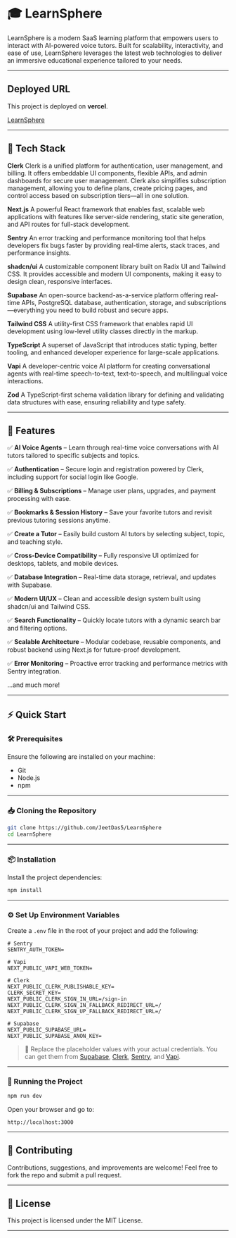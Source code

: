 # 🎓 LearnSphere

LearnSphere is a modern SaaS learning platform that empowers users to interact with AI-powered voice tutors. Built for
scalability, interactivity, and ease of use, LearnSphere leverages the latest web technologies to deliver an immersive
educational experience tailored to your needs.

---

## Deployed URL

This project is deployed on **vercel**.

[LearnSphere](learnsphere.jeetdas.tech)

---

## 🧠 Tech Stack

**Clerk**
Clerk is a unified platform for authentication, user management, and billing. It offers embeddable UI components,
flexible APIs, and admin dashboards for secure user management. Clerk also simplifies subscription management, allowing
you to define plans, create pricing pages, and control access based on subscription tiers—all in one solution.

**Next.js**
A powerful React framework that enables fast, scalable web applications with features like server-side rendering, static
site generation, and API routes for full-stack development.

**Sentry**
An error tracking and performance monitoring tool that helps developers fix bugs faster by providing real-time alerts,
stack traces, and performance insights.

**shadcn/ui**
A customizable component library built on Radix UI and Tailwind CSS. It provides accessible and modern UI components,
making it easy to design clean, responsive interfaces.

**Supabase**
An open-source backend-as-a-service platform offering real-time APIs, PostgreSQL database, authentication, storage, and
subscriptions—everything you need to build robust and secure apps.

**Tailwind CSS**
A utility-first CSS framework that enables rapid UI development using low-level utility classes directly in the markup.

**TypeScript**
A superset of JavaScript that introduces static typing, better tooling, and enhanced developer experience for
large-scale applications.

**Vapi**
A developer-centric voice AI platform for creating conversational agents with real-time speech-to-text, text-to-speech,
and multilingual voice interactions.

**Zod**
A TypeScript-first schema validation library for defining and validating data structures with ease, ensuring reliability
and type safety.

---

## 🔋 Features

✅ **AI Voice Agents** – Learn through real-time voice conversations with AI tutors tailored to specific subjects and
topics.

✅ **Authentication** – Secure login and registration powered by Clerk, including support for social login like Google.

✅ **Billing & Subscriptions** – Manage user plans, upgrades, and payment processing with ease.

✅ **Bookmarks & Session History** – Save your favorite tutors and revisit previous tutoring sessions anytime.

✅ **Create a Tutor** – Easily build custom AI tutors by selecting subject, topic, and teaching style.

✅ **Cross-Device Compatibility** – Fully responsive UI optimized for desktops, tablets, and mobile devices.

✅ **Database Integration** – Real-time data storage, retrieval, and updates with Supabase.

✅ **Modern UI/UX** – Clean and accessible design system built using shadcn/ui and Tailwind CSS.

✅ **Search Functionality** – Quickly locate tutors with a dynamic search bar and filtering options.

✅ **Scalable Architecture** – Modular codebase, reusable components, and robust backend using Next.js for future-proof
development.

✅ **Error Monitoring** – Proactive error tracking and performance metrics with Sentry integration.

...and much more!

---

## ⚡ Quick Start

### 🛠 Prerequisites

Ensure the following are installed on your machine:

* Git
* Node.js
* npm

---

### 📥 Cloning the Repository

```bash
git clone https://github.com/JeetDas5/LearnSphere
cd LearnSphere
```

---

### 📦 Installation

Install the project dependencies:

```bash
npm install
```

---

### ⚙️ Set Up Environment Variables

Create a `.env` file in the root of your project and add the following:

```env
# Sentry
SENTRY_AUTH_TOKEN=

# Vapi
NEXT_PUBLIC_VAPI_WEB_TOKEN=

# Clerk
NEXT_PUBLIC_CLERK_PUBLISHABLE_KEY=
CLERK_SECRET_KEY=
NEXT_PUBLIC_CLERK_SIGN_IN_URL=/sign-in
NEXT_PUBLIC_CLERK_SIGN_IN_FALLBACK_REDIRECT_URL=/
NEXT_PUBLIC_CLERK_SIGN_UP_FALLBACK_REDIRECT_URL=/

# Supabase
NEXT_PUBLIC_SUPABASE_URL=
NEXT_PUBLIC_SUPABASE_ANON_KEY=
```

> 🔐 Replace the placeholder values with your actual credentials. You can get them
> from [Supabase](https://supabase.com/), [Clerk](https://clerk.dev/), [Sentry](https://sentry.io/),
> and [Vapi](https://vapi.ai/).

---

### 🚀 Running the Project

```bash
npm run dev
```

Open your browser and go to:

```
http://localhost:3000
```

---

## 🤝 Contributing

Contributions, suggestions, and improvements are welcome! Feel free to fork the repo and submit a pull request.

---

## 📄 License

This project is licensed under the MIT License.

---
